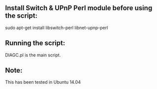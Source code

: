Install Switch & UPnP Perl module before using the script:
----------------------------------------------
sudo apt-get install libswitch-perl libnet-upnp-perl

Running the script:
-------------------
DIAGC.pl is the main script.

Note:
-----
This has been tested in Ubuntu 14.04
